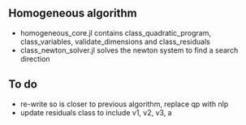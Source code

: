 ## Homogeneous algorithm
* homogeneous_core.jl contains class_quadratic_program, class_variables, validate_dimensions and class_residuals 
* class_newton_solver.jl solves the newton system to find a search direction

## To do
* re-write so is closer to previous algorithm, replace qp with nlp
* update residuals class to include v1, v2, v3, a
